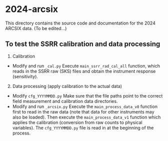 # 2024-arcsix

This directory contains the source code and documentation for the 2024 ARCSIX data. (To be edited...)

## To test the SSRR calibration and data processing

1. Calibration
- Modify and run `_cal.py`
Execute `main_ssrr_rad_cal_all` function, which reads in the SSRR raw (SKS) files and obtain the instrument response (sensitivity). 

2. Data processing (apply calibration to the actual data)
- Modify `cfg_YYYYMMDD.py`
Make sure that the file paths point to the correct field measurement and calibration data directories.
- Modify and run `_arcsix.py`
Execute the `main_process_data_v0` function first to read in the raw data (note that data for other instruments may also be loaded). Then execute the `main_process_data_v1` function which applies the calibration (conversion from raw counts to physical variables). The `cfg_YYYYMMDD.py` file is read in at the beginning of the process.